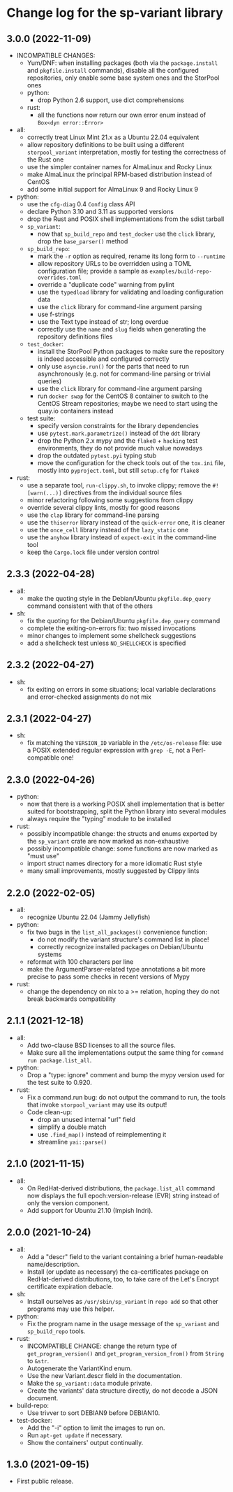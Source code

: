 # Change log for the sp-variant library

## 3.0.0 (2022-11-09)

- INCOMPATIBLE CHANGES:
    - Yum/DNF: when installing packages (both via the `package.install` and
      `pkgfile.install` commands), disable all the configured repositories,
      only enable some base system ones and the StorPool ones
    - python:
        - drop Python 2.6 support, use dict comprehensions
    - rust:
        - all the functions now return our own error enum instead of
          `Box<dyn error::Error>`
- all:
    - correctly treat Linux Mint 21.x as a Ubuntu 22.04 equivalent
    - allow repository definitions to be built using a different `storpool_variant`
      interpretation, mostly for testing the correctness of the Rust one
    - use the simpler container names for AlmaLinux and Rocky Linux
    - make AlmaLinux the principal RPM-based distribution instead of CentOS
    - add some initial support for AlmaLinux 9 and Rocky Linux 9
- python:
    - use the `cfg-diag` 0.4 `Config` class API
    - declare Python 3.10 and 3.11 as supported versions
    - drop the Rust and POSIX shell implementations from the sdist tarball
    - `sp_variant`:
        - now that `sp_build_repo` and `test_docker` use the `click` library,
          drop the `base_parser()` method
    - `sp_build_repo`:
        - mark the `-r` option as required, rename its long form to `--runtime`
        - allow repository URLs to be overridden using a TOML configuration file;
          provide a sample as `examples/build-repo-overrides.toml`
        - override a "duplicate code" warning from pylint
        - use the `typedload` library for validating and loading configuration data
        - use the `click` library for command-line argument parsing
        - use f-strings
        - use the Text type instead of str; long overdue
        - correctly use the `name` and `slug` fields when generating the repository
          definitions files
    - `test_docker`:
        - install the StorPool Python packages to make sure the repository is
          indeed accessible and configured correctly
        - only use `asyncio.run()` for the parts that need to run asynchronously
          (e.g. not for command-line parsing or trivial queries)
        - use the `click` library for command-line argument parsing
        - run `docker swap` for the CentOS 8 container to switch to the CentOS Stream
          repositories; maybe we need to start using the quay.io containers instead
    - test suite:
        - specify version constraints for the library dependencies
        - use `pytest.mark.parametrize()` instead of the `ddt` library
        - drop the Python 2.x mypy and the `flake8` + `hacking` test environments,
          they do not provide much value nowadays
        - drop the outdated `pytest.pyi` typing stub
        - move the configuration for the check tools out of the `tox.ini` file,
          mostly into `pyproject.toml`, but still `setup.cfg` for `flake8`
- rust:
    - use a separate tool, `run-clippy.sh`, to invoke clippy;
      remove the `#![warn(...)]` directives from the individual source files
    - minor refactoring following some suggestions from clippy
    - override several clippy lints, mostly for good reasons
    - use the `clap` library for command-line parsing
    - use the `thiserror` library instead of the `quick-error` one, it is cleaner
    - use the `once_cell` library instead of the `lazy_static` one
    - use the `anyhow` library instead of `expect-exit` in the command-line tool
    - keep the `Cargo.lock` file under version control

## 2.3.3 (2022-04-28)

- all:
    - make the quoting style in the Debian/Ubuntu `pkgfile.dep_query` command
      consistent with that of the others
- sh:
    - fix the quoting for the Debian/Ubuntu `pkgfile.dep_query` command
    - complete the exiting-on-errors fix: two missed invocations
    - minor changes to implement some shellcheck suggestions
    - add a shellcheck test unless `NO_SHELLCHECK` is specified

## 2.3.2 (2022-04-27)

- sh:
    - fix exiting on errors in some situations; local variable declarations
      and error-checked assignments do not mix

## 2.3.1 (2022-04-27)

- sh:
    - fix matching the `VERSION_ID` variable in the `/etc/os-release` file:
      use a POSIX extended regular expression with `grep -E`, not
      a Perl-compatible one!

## 2.3.0 (2022-04-26)

- python:
    - now that there is a working POSIX shell implementation that is better
      suited for bootstrapping, split the Python library into several modules
    - always require the "typing" module to be installed
- rust:
    - possibly incompatible change: the structs and enums exported by
      the `sp_variant` crate are now marked as non-exhaustive
    - possibly incompatible change: some functions are now marked as
      "must use"
    - import struct names directory for a more idiomatic Rust style
    - many small improvements, mostly suggested by Clippy lints

## 2.2.0 (2022-02-05)
- all:
    - recognize Ubuntu 22.04 (Jammy Jellyfish)
- python:
    - fix two bugs in the `list_all_packages()` convenience function:
        - do not modify the variant structure's command list in place!
        - correctly recognize installed packages on Debian/Ubuntu systems
    - reformat with 100 characters per line
    - make the ArgumentParser-related type annotations a bit more precise to
      pass some checks in recent versions of Mypy
- rust:
    - change the dependency on nix to a >= relation, hoping they do not
      break backwards compatibility

## 2.1.1 (2021-12-18)
- all:
    - Add two-clause BSD licenses to all the source files.
    - Make sure all the implementations output the same thing for
      `command run package.list_all`.
- python:
    - Drop a "type: ignore" comment and bump the mypy version used for
      the test suite to 0.920.
- rust:
    - Fix a command.run bug: do not output the command to run, the tools
      that invoke `storpool_variant` may use its output!
    - Code clean-up:
        - drop an unused internal "url" field
        - simplify a double match
        - use `.find_map()` instead of reimplementing it
        - streamline `yai::parse()`

## 2.1.0 (2021-11-15)

- all:
    - On RedHat-derived distributions, the `package.list_all` command now
      displays the full epoch:version-release (EVR) string instead of
      only the version component.
    - Add support for Ubuntu 21.10 (Impish Indri).

## 2.0.0 (2021-10-24)

- all:
    - Add a "descr" field to the variant containing a brief
      human-readable name/description.
    - Install (or update as necessary) the ca-certificates package on
      RedHat-derived distributions, too, to take care of the Let's Encrypt
      certificate expiration debacle.
- sh:
    - Install ourselves as `/usr/sbin/sp_variant` in `repo add` so that
      other programs may use this helper.
- python:
    - Fix the program name in the usage message of the `sp_variant` and
      `sp_build_repo` tools.
- rust:
    - INCOMPATIBLE CHANGE: change the return type of `get_program_version()`
      and `get_program_version_from()` from `String` to `&str`.
    - Autogenerate the VariantKind enum.
    - Use the new Variant.descr field in the documentation.
    - Make the `sp_variant::data` module private.
    - Create the variants' data structure directly, do not decode a JSON
      document.
- build-repo:
    - Use trivver to sort DEBIAN9 before DEBIAN10.
- test-docker:
    - Add the "-i" option to limit the images to run on.
    - Run `apt-get update` if necessary.
    - Show the containers' output continually.

## 1.3.0 (2021-09-15)

- First public release.
